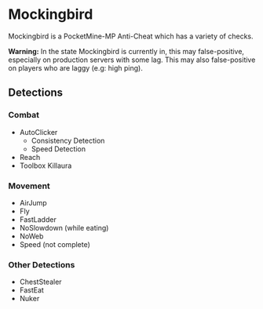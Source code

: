 # Mockingbird
Mockingbird is a PocketMine-MP Anti-Cheat which has a variety of checks.

**Warning:** In the state Mockingbird is currently in, this may false-positive, especially on production servers with some lag.
This may also false-positive on players who are laggy (e.g: high ping).

## Detections
### Combat
* AutoClicker
    * Consistency Detection
    * Speed Detection
* Reach
* Toolbox Killaura
### Movement
* AirJump
* Fly
* FastLadder
* NoSlowdown (while eating)
* NoWeb
* Speed (not complete)
### Other Detections
* ChestStealer
* FastEat
* Nuker